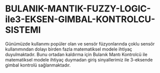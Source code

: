 # BULANIK-MANTIK-FUZZY-LOGIC-ile3-EKSEN-GIMBAL-KONTROLCU-SISTEMI
Günümüzde kullanımı popüler olan ve sensör füzyonlarında çoklu sensör kullanımından dolayı birden fazla matematiksel modele ihtiyaç duyulmaktadır. Bunu ortadan kaldırma için Bulanık Mantı Kontrolcü ile matematiksel modele ihtiyaç duymadan giriş sinyallerimiz ile 3-eksende gimbal kontrolü sağlanmaktadır.
